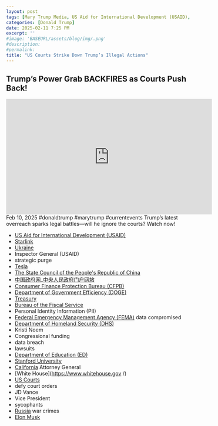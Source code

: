 ```yaml
---
layout: post
tags: [Mary Trump Media, US Aid for International Development (USAID), Starlink, Ukraine, Inspector General (USAID), strategic purge, Tesla, China, Consumer Finance Protection Bureau (CFPB), Department of Government Efficiency (DOGE), Treasury, Bureau of the Fiscal Service, Personal Identity Information (PII), Federal Emergency Management Agency (FEMA) data compromised, Department of Homeland Security (DHS), Kristi Noem, Congressional funding, data breach, lawsuits, Department of Education (ED), Stanford University, California Attorney General, White House, US Courts, defy court orders, JD Vance, Vice President, sycophants, Russia war crimes, Elon Musk, politics]
categories: [Donald Trump]
date: 2025-02-11 7:25 PM
excerpt: ''
#image: 'BASEURL/assets/blog/img/.png'
#description:
#permalink:
title: "US Courts Strike Down Trump’s Illegal Actions"
---
```



## Trump’s Power Grab BACKFIRES as Courts Push Back!

<iframe width="560" height="315" src="https://www.youtube.com/embed/4-E3z4BXl84?si=vm1vCp8zVdMN3uAh" title="YouTube video player" frameborder="0" allow="accelerometer; autoplay; clipboard-write; encrypted-media; gyroscope; picture-in-picture; web-share" referrerpolicy="strict-origin-when-cross-origin" allowfullscreen></iframe>
Feb 10, 2025  #donaldtrump #marytrump #currentevents
Trump’s latest overreach sparks legal battles—will he ignore the courts? Watch now!

- [US Aid for International Development (USAID)](https://www.usaid.gov/)
- [Starlink](https://www.starlink.com/)
- [Ukraine](https://www.gov.ua/)
- Inspector General (USAID)
- strategic purge
- [Tesla](https://www.tesla.com/)
- [The State Council of the People's Republic of China](https://english.www.gov.cn/)
- [中国政府网_中央人民政府门户网站](https://www.gov.cn/)
- [Consumer Finance Protection Bureau (CFPB)](https://www.cfpb.gov/)
- [Department of Government Efficiency (DOGE)](https://doge.gov/)
- [Treasury](https://home.treasury.gov/)
- [Bureau of the Fiscal Service](http://www.fiscal.treasury.gov/)
- Personal Identity Information (PII)
- [Federal Emergency Management Agency (FEMA)](https://www.fema.gov/) data compromised
- [Department of Homeland Security (DHS)](https://www.dhs.gov/)
- Kristi Noem
- Congressional funding
- data breach
- lawsuits
- [Department of Education (ED)](https://www.ed.gov/)
- [Stanford University](https://www.stanford.edu/)
- [California]() Attorney General
- [White House](https://www.whitehouse.gov /)
- [US Courts](https://www.uscourts.gov/)
- defy court orders
- JD Vance
- Vice President
- sycophants
- [Russia](http://government.ru/) war crimes
- [Elon Musk](https://x.com/elonmusk/)
